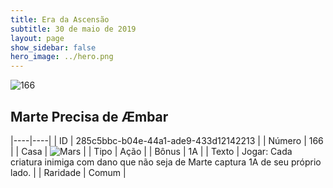```yaml
---
title: Era da Ascensão
subtitle: 30 de maio de 2019
layout: page
show_sidebar: false
hero_image: ../hero.png
---
```


![166](https://cdn.keyforgegame.com/media/card_front/pt/435_166_PV527VWC67G8_pt.png)

## Marte Precisa de Æmbar

|----|----|
| ID | 285c5bbc-b04e-44a1-ade9-433d12142213 |
| Número | 166 |
| Casa | ![Mars](https://archonarcana.com/images/thumb/d/de/Mars.png/22px-Mars.png "Marte") |
| Tipo | Ação |
| Bônus | 1A |
| Texto | Jogar: Cada criatura inimiga com dano que não seja de Marte captura 1A de seu próprio lado. |
| Raridade | Comum |

